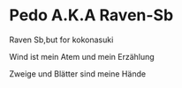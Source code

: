 # Pedo A.K.A Raven-Sb

Raven Sb,but for kokonasuki

Wind ist mein Atem und mein Erzählung

Zweige und Blätter sind meine Hände

